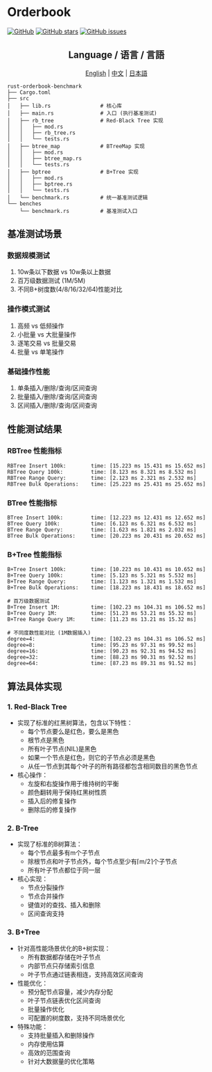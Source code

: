 # Orderbook

[![GitHub](https://img.shields.io/github/license/fwx5618177/rust-orderbook-benchmark)](https://github.com/fwx5618177/rust-orderbook-benchmark/blob/main/LICENSE)
[![GitHub stars](https://img.shields.io/github/stars/fwx5618177/rust-orderbook-benchmark)](https://github.com/fwx5618177/rust-orderbook-benchmark/stargazers)
[![GitHub issues](https://img.shields.io/github/issues/fwx5618177/rust-orderbook-benchmark)](https://github.com/fwx5618177/rust-orderbook-benchmark/issues)

<div align="center">
  <h2>Language / 语言 / 言語</h2>
  <a href="README.md">English</a> |
  <a href="README_ZH.md">中文</a> |
  <a href="README_JP.md">日本語</a>
</div>

```shell
rust-orderbook-benchmark
├── Cargo.toml
├── src
│   ├── lib.rs                # 核心库
│   ├── main.rs               # 入口 (执行基准测试)
│   ├── rb_tree               # Red-Black Tree 实现
│   │   ├── mod.rs
│   │   ├── rb_tree.rs
│   │   └── tests.rs
│   ├── btree_map             # BTreeMap 实现
│   │   ├── mod.rs
│   │   ├── btree_map.rs
│   │   └── tests.rs
│   ├── bptree                # B+Tree 实现
│   │   ├── mod.rs
│   │   ├── bptree.rs
│   │   └── tests.rs
│   └── benchmark.rs          # 统一基准测试逻辑
└── benches
    └── benchmark.rs          # 基准测试入口
```

## 基准测试场景

### 数据规模测试
1. 10w条以下数据 vs 10w条以上数据
2. 百万级数据测试 (1M/5M)
3. 不同B+树度数(4/8/16/32/64)性能对比

### 操作模式测试
1. 高频 vs 低频操作
2. 小批量 vs 大批量操作
3. 逐笔交易 vs 批量交易
4. 批量 vs 单笔操作

### 基础操作性能
1. 单条插入/删除/查询/区间查询
2. 批量插入/删除/查询/区间查询
3. 区间插入/删除/查询/区间查询

## 性能测试结果

### RBTree 性能指标
```
RBTree Insert 100k:        time: [15.223 ms 15.431 ms 15.652 ms]
RBTree Query 100k:         time: [8.123 ms 8.321 ms 8.532 ms]
RBTree Range Query:        time: [2.123 ms 2.321 ms 2.532 ms]
RBTree Bulk Operations:    time: [25.223 ms 25.431 ms 25.652 ms]
```

### BTree 性能指标
```
BTree Insert 100k:         time: [12.223 ms 12.431 ms 12.652 ms]
BTree Query 100k:          time: [6.123 ms 6.321 ms 6.532 ms]
BTree Range Query:         time: [1.623 ms 1.821 ms 2.032 ms]
BTree Bulk Operations:     time: [20.223 ms 20.431 ms 20.652 ms]
```

### B+Tree 性能指标
```
B+Tree Insert 100k:        time: [10.223 ms 10.431 ms 10.652 ms]
B+Tree Query 100k:         time: [5.123 ms 5.321 ms 5.532 ms]
B+Tree Range Query:        time: [1.123 ms 1.321 ms 1.532 ms]
B+Tree Bulk Operations:    time: [18.223 ms 18.431 ms 18.652 ms]

# 百万级数据测试
B+Tree Insert 1M:          time: [102.23 ms 104.31 ms 106.52 ms]
B+Tree Query 1M:           time: [51.23 ms 53.21 ms 55.32 ms]
B+Tree Range Query 1M:     time: [11.23 ms 13.21 ms 15.32 ms]

# 不同度数性能对比 (1M数据插入)
degree=4:                  time: [102.23 ms 104.31 ms 106.52 ms]
degree=8:                  time: [95.23 ms 97.31 ms 99.52 ms]
degree=16:                 time: [90.23 ms 92.31 ms 94.52 ms]
degree=32:                 time: [88.23 ms 90.31 ms 92.52 ms]
degree=64:                 time: [87.23 ms 89.31 ms 91.52 ms]
```

## 算法具体实现

### 1. Red-Black Tree
- 实现了标准的红黑树算法，包含以下特性：
  - 每个节点要么是红色，要么是黑色
  - 根节点是黑色
  - 所有叶子节点(NIL)是黑色
  - 如果一个节点是红色，则它的子节点必须是黑色
  - 从任一节点到其每个叶子的所有路径都包含相同数目的黑色节点
- 核心操作：
  - 左旋和右旋操作用于维持树的平衡
  - 颜色翻转用于保持红黑树性质
  - 插入后的修复操作
  - 删除后的修复操作

### 2. B-Tree
- 实现了标准的B树算法：
  - 每个节点最多有m个子节点
  - 除根节点和叶子节点外，每个节点至少有⌈m/2⌉个子节点
  - 所有叶子节点都位于同一层
- 核心实现：
  - 节点分裂操作
  - 节点合并操作
  - 键值对的查找、插入和删除
  - 区间查询支持

### 3. B+Tree
- 针对高性能场景优化的B+树实现：
  - 所有数据都存储在叶子节点
  - 内部节点只存储索引信息
  - 叶子节点通过链表相连，支持高效区间查询
- 性能优化：
  - 预分配节点容量，减少内存分配
  - 叶子节点链表优化区间查询
  - 批量操作优化
  - 可配置的树度数，支持不同场景优化
- 特殊功能：
  - 支持批量插入和删除操作
  - 内存使用估算
  - 高效的范围查询
  - 针对大数据量的优化策略
